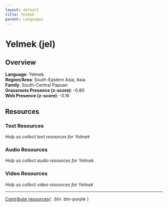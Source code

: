 ```yaml
---
layout: default
title: Yelmek
parent: Languages
---
```


# Yelmek (jel)

## Overview

**Language**: Yelmek  
**Region/Area**: South-Eastern Asia, Asia  
**Family**: South-Central Papuan  
**Grassroots Presence (z-score)**: -0.80  
**Web Presence (z-score)**: -0.16  

## Resources

### Text Resources
*Help us collect text resources for Yelmek*

### Audio Resources
*Help us collect audio resources for Yelmek*

### Video Resources
*Help us collect video resources for Yelmek*

---

[Contribute resources](https://forms.office.com/e/1SfLJx3u1r){: .btn .btn-purple }
